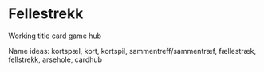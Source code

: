 # Fellestrekk

Working title card game hub

Name ideas: kortspæl, kort, kortspil, sammentreff/sammentræf, fællestræk, fellstrekk, arsehole, cardhub
